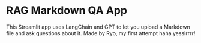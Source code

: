 # RAG Markdown QA App

This Streamlit app uses LangChain and GPT to let you upload a Markdown file and ask questions about it.
Made by Ryo, my first attempt haha yessirrrr!
